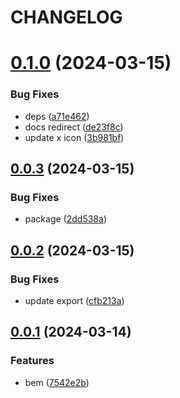 # CHANGELOG

# [0.1.0](https://github.com/Innei/rc-modal/compare/v0.0.3...v0.1.0) (2024-03-15)


### Bug Fixes

* deps ([a71e462](https://github.com/Innei/rc-modal/commit/a71e46225856ff050a4ab3f9827f816564f0b697))
* docs redirect ([de23f8c](https://github.com/Innei/rc-modal/commit/de23f8cb3bbc74f09459bf46fd8b8a0c6f83e6d5))
* update x icon ([3b981bf](https://github.com/Innei/rc-modal/commit/3b981bfa8733ed88bfe32e199104a37e64316397))



## [0.0.3](https://github.com/Innei/rc-modal/compare/v0.0.2...v0.0.3) (2024-03-15)


### Bug Fixes

* package ([2dd538a](https://github.com/Innei/rc-modal/commit/2dd538a8bfd313e6530792891ae814e44bf0608e))



## [0.0.2](https://github.com/Innei/rc-modal/compare/v0.0.1...v0.0.2) (2024-03-15)


### Bug Fixes

* update export ([cfb213a](https://github.com/Innei/rc-modal/commit/cfb213adf7266ab9a4eb5dc9bed145242d646406))



## [0.0.1](https://github.com/Innei/rc-modal/compare/7542e2b3db9264968771841f484dba480bb7a09a...v0.0.1) (2024-03-14)


### Features

* bem ([7542e2b](https://github.com/Innei/rc-modal/commit/7542e2b3db9264968771841f484dba480bb7a09a))



